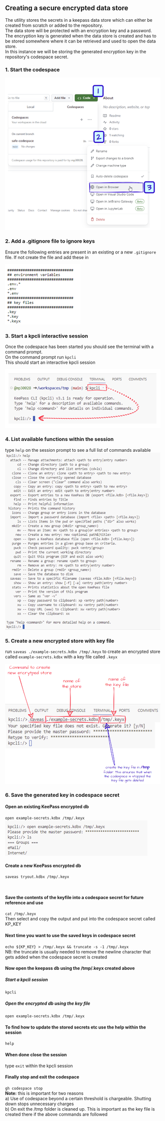 ## Creating a secure encrypted data store
The utility stores the secrets in a keepass data store which can either be created from scratch or added to the repository.<br/>
The data store will be protected with an encryption key and a password.<br/>
The encryption key is generated when the data store is created and has to be stored somewhere where it can be retrieved and used to open the data store.<br>
In this instance we will be storing the generated encryption key in the repository's codespace secret.

### 1. Start the codespace
![01-start-codespace](./01-start-codespace.png)

### 2. Add a .gitignore file to ignore keys
Ensure the following entries are present in an existing or a new `.gitignore` file. If not create the file and add these in <br/>

![06-add-gitignore](./06-add-gitignore.png)

### 3. Start a kpcli interactive session
Once the codespace has been started you should see the terminal with a command prompt.<br/>
On the command prompt run `kpcli` <br/>
This should start an interactive kpcli session <br/>

![02-kpcli-session](./02-kpcli-session.png) <br/>

### 4. List available functions within the session
type `help` on the session prompt to see a full list of commands available<br/>
![03-kpcli-help](./03-kpcli-help.png) <br/>

### 5. Create a new encrypted store with key file
run `saveas ./example-secrets.kdbx /tmp/.keyx` to create an encrypted store called `example-secrets.kdbx` with a key file called `.keyx`<br>

![04-kpcli-create-store-with-key](./04-kpcli-create-store-with-key.png)

### 6. Save the generated key in codespace secret

#### Open an existing KeePass encrypted db
`open example-secrets.kdbx /tmp/.keyx` <br/>
![07-kpcli-open-existing](./07-kpcli-open-existing.png)

#### Create a new KeePass encrypted db
`saveas tryout.kdbx /tmp/.keyx`

<br/>

#### Save the contents of the keyfile into a codespace secret for future reference and use
`cat /tmp/.keyx` <br/>
Then select and copy the output and put into the codespace secret called KP_KEY <br/>

#### Next time you want to use the saved keys in codespace secret
`echo ${KP_KEY} > /tmp/.keyx && truncate -s -1 /tmp/.keyx` <br/>
NB: the truncate is usually needed to remove the newline character that gets added when the codespace secret is created <br/>

#### Now open the keepass db using the /tmp/.keyx created above
##### Start a kpcli session
`kpcli`
##### Open the encrypted db using the key file
`open example-secrets.kdbx /tmp/.keyx` <br/>

#### To find how to update the stored secrets etc use the help within the session
`help` <br/>

#### When done close the session 
type `exit` within the kpcli session <br/>

#### Finally stop and exit the codespace
`gh codespace stop` <br/>
**Note:** this is important for two reasons<br/>
a) Use of codespace beyond a certain threshold is chargeable. Shutting down stops unnecessary charges</br>
b) On exit the /tmp folder is cleaned up. This is important as the key file is created there if the above commands are followed<br/>
